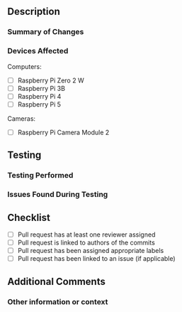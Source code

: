## Description

### Summary of Changes
<!-- Briefly describe what changes have been made and what this pull request accomplishes -->



### Devices Affected
<!-- Select the specific Raspberry Pi models and camera modules that are tested/targeted -->

Computers:
- [ ] Raspberry Pi Zero 2 W
- [ ] Raspberry Pi 3B
- [ ] Raspberry Pi 4
- [ ] Raspberry Pi 5

Cameras:
- [ ] Raspberry Pi Camera Module 2

## Testing

### Testing Performed
<!-- Describe the testing that has been done to ensure the PR works as intended, including devices and camera modules tested on -->



### Issues Found During Testing
<!-- Describe any issues found during testing, and how they were addressed or why they remain -->



## Checklist
- [ ] Pull request has at least one reviewer assigned
- [ ] Pull request is linked to authors of the commits
- [ ] Pull request has been assigned appropriate labels
- [ ] Pull request has been linked to an issue (if applicable)

## Additional Comments

### Other information or context
<!-- Include any additional information that might be useful for the reviewer -->


